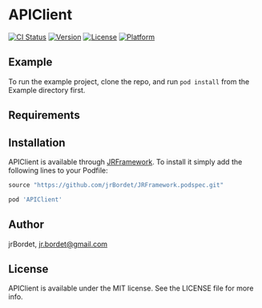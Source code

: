 # APIClient

[![CI Status](http://img.shields.io/travis/jrBordet/APIClient.svg?style=flat)](https://travis-ci.org/jrBordet/APIClient)
[![Version](https://img.shields.io/cocoapods/v/APIClient.svg?style=flat)](http://cocoapods.org/pods/APIClient)
[![License](https://img.shields.io/cocoapods/l/APIClient.svg?style=flat)](http://cocoapods.org/pods/APIClient)
[![Platform](https://img.shields.io/cocoapods/p/APIClient.svg?style=flat)](http://cocoapods.org/pods/APIClient)

## Example

To run the example project, clone the repo, and run `pod install` from the Example directory first.

## Requirements

## Installation

APIClient is available through [JRFramework](https://github.com/jrBordet/JRFramework.podspec.git). To install
it simply add the following lines to your Podfile:

```ruby
source "https://github.com/jrBordet/JRFramework.podspec.git"

pod 'APIClient'
```

## Author

jrBordet, jr.bordet@gmail.com

## License

APIClient is available under the MIT license. See the LICENSE file for more info.
